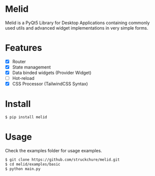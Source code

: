 # Melid

Melid is a PyQt5 Library for Desktop Applications containing commonly used utils and advanced widget implementations in very simple forms.

# Features

- [x] Router
- [x] State management
- [x] Data binded widgets (Provider Widget)
- [ ] Hot-reload
- [x] CSS Processor (TailwindCSS Syntax)

# Install

```sh
$ pip install melid
```

# Usage

Check the examples folder for usage examples.

```sh
$ git clone https://github.com/struckchure/melid.git
$ cd melid/examples/basic
$ python main.py
```

